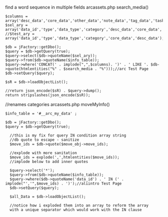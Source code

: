 
find a word sequence in multiple fields
arcassets.php 
search_media()

    $columns = array('desc_data','core_data','other_data','note_data','tag_data','task_data');
    $sel_ary = array('data_id','type','data_type','category','desc_data','core_data','ancestor');
    //$test_ary = array('data_id','type','data_type','category','core_data','desc_data');

    $db = jFactory::getDbo();
    $query = $db->getQuery(true);
    $query->select($db->quoteName($sel_ary));
    $query->from($db->quoteName($info_table));
    $query->where('CONCAT(' . implode(",",$columns). ')' . ' LIKE '. $db->quote(htmlentities("%" . $search_media . "%")));//arc Test Page
    $db->setQuery($query);

    $sR = $db->loadObjectList();

    //return json_encode($sR) . $query->dump();
    return stripslashes(json_encode($sR));
	
//renames categories
arcassets.php
moveMyInfo()

    $info_table = '#__arc_my_data' ;

    $db = jFactory::getDbo();
    $query = $db->getQuery(true);

      //this is my fix for query IN condition array string
      //db quote to escape - sanitize
      $move_ids = $db->quote($move_obj->move_ids);

      //explode with more sanitation
      $move_ids = explode(',',htmlentities($move_ids));
      //implode below to add inner quotes

      $query->select('*');
      $query->from($db->quoteName($info_table));
      $query->where($db->quoteName('data_id') . ' IN (' . implode("','",$move_ids) . ')');//aliintro Test Page
      $db->setQuery($query);

      $all_Data = $db->loadObjectList();
	  
	  //notice how i exploded them into an array to reform the array
	  with a unique separator which would work with the IN clause
	  
	  
